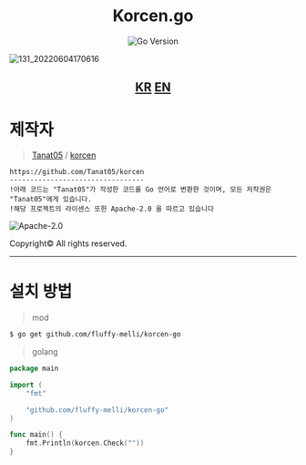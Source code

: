 <div align="center">
  <h1>Korcen.go</h1>

  ![Go Version](https://github.com/fluffy-melli/korcen-go/blob/main/docs/asset/go_version.svg)
</div>

![131_20220604170616](https://user-images.githubusercontent.com/85154556/171998341-9a7439c8-122f-4a9f-beb6-0e0b3aad05ed.png)

<div align="center">
  <h2>
    <a href="https://github.com/fluffy-melli/korcen-go">KR</a>
    <a href="https://github.com/fluffy-melli/korcen-go/blob/main/docs/README.EN.md">EN</a>
  </h2>
</div>

# 제작자

>[Tanat05](https://github.com/Tanat05) / [korcen](https://github.com/Tanat05/korcen)
```
https://github.com/Tanat05/korcen
---------------------------------
!아래 코드는 "Tanat05"가 작성한 코드를 Go 언어로 변환한 것이며, 모든 저작권은 "Tanat05"에게 있습니다.
!해당 프로젝트의 라이센스 또한 Apache-2.0 을 따르고 있습니다
```
![Apache-2.0](https://github.com/fluffy-melli/korcen-go/blob/main/docs/asset/Apache-2.0.png)

Copyright© All rights reserved.

---

# 설치 방법

>mod
```sh
$ go get github.com/fluffy-melli/korcen-go
```

>golang
```go
package main

import (
	"fmt"

	"github.com/fluffy-melli/korcen-go"
)

func main() {
	fmt.Println(korcen.Check(""))
}
```